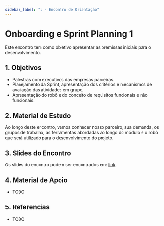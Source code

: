 ```yaml
---
sidebar_label: "1 - Encontro de Orientação"
---
```


# Onboarding e Sprint Planning 1	

Este encontro tem como objetivo apresentar as premissas iniciais para o desenvolvimento. 

## 1. Objetivos

- Palestras com executivos das empresas parceiras. 
- Planejamento da Sprint, apresentação dos critérios e mecanismos de avaliação das atividades em grupo.
- Apresentação do robô e do conceito de requisitos funcionais e não funcionais.

## 2. Material de Estudo

Ao longo deste encontro, vamos conhecer nosso parceiro, sua demanda, os grupos de trabalho, as ferramentas abordadas ao longo do módulo e o robô que será utilizado para o desenvolvimento do projeto.


## 3. Slides do Encontro

Os slides do encontro podem ser encontrados em: [link](https://docs.google.com/presentation/d/e/2PACX-1vSP-hp4sFH8FVAd_1lAQVcFBsZRIWPvoUiDOJTaE3TR5nD4HaOvVmJ768wNwrcM7KB_ZQmBV3ogoQ49/pub?start=false&loop=false).


## 4. Material de Apoio

- TODO

## 5. Referências

- TODO


